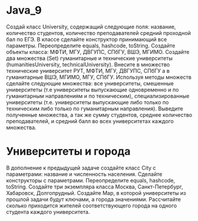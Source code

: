 # Java_9
Создай класс University, содержащий следующие поля: название, количество студентов, количество преподавателей средний проходной бал по ЕГЭ. В классе сделайте конструктор принимающий все параметры. Переопределите equals, hashcode, toString. Создайте объекты класса: МФТИ, МГУ, ДВГУПС, СПбГУ, ВШЭ, МГИМО. Создайте два множества (Set) гуманитарные и технические университеты (humanitiesUniversity, technicalUniversity). Внесите в множество технические университет РУТ, МФТИ, МГУ, ДВГУПС, СПбГУ а в гуманитарные ВШЭ, МГИМО, МГУ, СПбГУ. Используя методы множеств сделайте следующие множества: все университеты, смешенные университеты (т.е университеты выпускающие одновременно и по гуманитарным направлениям и по техническим), специализированные университеты (т.е. университеты выпускающие либо только по техническим либо только по гуманитарным направления). Выведите полученные множества, а так же сумму студентов, среднее количество преподавателей, и средний балл во всех университетах каждого множества.

# Университеты и города
В дополнение к предыдущей задаче создайте класс City с параметрами: название и численность населения. Сделайте конструкторы с параметрами. Переопределите equals, hashcode, toString. Создайте три экземпляра класса Москва, Санкт-Петербург, Хабаровск, Долгопрудный. Создайте Map, в которой университеты из прошлой задачи будут ключами, а города значениями. Рассчитайте сколько приходится жителей соответствующего города на одного студента каждого университета.
